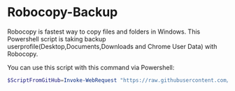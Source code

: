 # Robocopy-Backup
Robocopy is fastest way to copy files and folders in Windows. This Powershell script is taking backup userprofile(Desktop,Documents,Downloads and Chrome User Data)  with Robocopy.

You can use this script with this command via Powershell:
```Powershell
$ScriptFromGitHub=Invoke-WebRequest "https://raw.githubusercontent.com/GokhanTurk/Robocopy-Backup/main/Backup.ps1" -UseBasicParsing;Invoke-Expression $($ScriptFromGitHub.Content)

```
